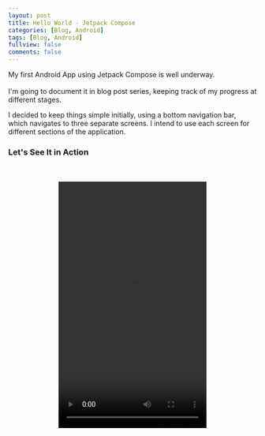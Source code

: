 ```yaml
---
layout: post
title: Hello World - Jetpack Compose
categories: [Blog, Android]
tags: [Blog, Android]
fullview: false
comments: false
---
```

My first Android App using Jetpack Compose is well underway. 
<br>
<br>
I'm going to document it in blog post series, keeping track of my progress at different stages. 

I decided to keep things simple initially, using a bottom navigation bar, which navigates to three separate screens. I intend to use each screen for different sections of the application. 
<br>
<h3>Let's See It in Action</h3> 
<br>
<br>
<video style="display:block; margin: 0 auto;" controls="controls" autoplay = "autoplay" loop="loop" width="300" height="500">
  <source src="/assets/media/hellow.mp4" type="video/mp4">
Your browser does not support the video tag.
</video>